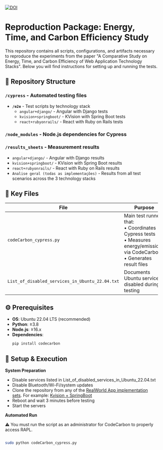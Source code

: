 [![DOI](https://zenodo.org/badge/DOI/10.5281/zenodo.16763281.svg)](https://doi.org/10.5281/zenodo.16763281)
# Reproduction Package: Energy, Time, and Carbon Efficiency Study

This repository contains all scripts, configurations, and artifacts necessary to reproduce the experiments from the paper "A Comparative Study on Energy, Time, and Carbon Efficiency of Web Application Technology Stacks". Below you will find instructions for setting up and running the tests.

## 📁 Repository Structure

### `/cypress` - Automated testing files
- **`/e2e`** - Test scripts by technology stack
  - `angular+django/` - Angular with Django tests
  - `kvision+springboot/` - KVision with Spring Boot tests
  - `react+rubyonrails/` - React with Ruby on Rails tests
### `/node_modules` - Node.js dependencies for Cypress

### `/results_sheets` - Measurement results
  - `angular+django/` - Angular with Django results
  - `kvision+springboot/` - KVision with Spring Boot results
  - `react+rubyonrails/` - React with Ruby on Rails results
  - `Analise geral (todas as implementações)` - Results from all test scenarios across the 3 technology stacks
## 📄 Key Files

| File | Purpose |
|------|---------|
| `codeCarbon_cypress.py` | Main test runner that:<br>• Coordinates Cypress tests<br>• Measures energy/emissions via CodeCarbon<br>• Generates result files |
| `List_of_disabled_services_in_Ubuntu_22.04.txt` | Documents Ubuntu services disabled during testing |

## ⚙️ Prerequisites
- **OS**: Ubuntu 22.04 LTS (recommended)
- **Python**: ≥3.8
- **Node.js**: ≥16.x
- **Dependencies**:
  ```bash
  pip install codecarbon

## 🚀 Setup & Execution

**System Preparation**
- Disable services listed in List_of_disabled_services_in_Ubuntu_22.04.txt
- Disable Bluetooth/Wi-Fi/system updates
- Clone the repository from any of the [RealWorld App implementation sets](https://codebase.show/projects/realworld). For example: [Kvision + SpringBoot](https://github.com/rjaros/kvision-realworld-example-app-fullstack)
- Reboot and wait 3 minutes before testing
- Start the servers
  
**Automated Run**

⚠️ You must run the script as an administrator for CodeCarbon to properly access RAPL.
  ```bash

  sudo python codeCarbon_cypress.py
